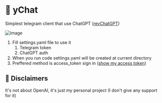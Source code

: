 # 💭 yChat

Simplest telegram client that use ChatGPT ([revChatGPT](https://github.com/acheong08/ChatGPT))

![image](https://i.imgur.com/pYkcniq.png)

1. Fill settings.yaml file to use it
    1. Telegram token
    2. ChatGPT auth
2. When you run code settings.yaml will be created at current directory
3. Preffered method is access_token sign in ([show my access token](https://chat.openai.com/api/auth/session))


## 🚨 Disclaimers

It's not about OpenAI, it's just my personal project (I don't give any support for it)
